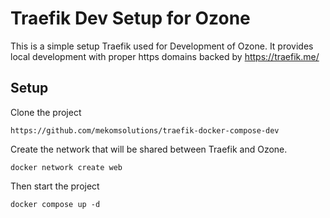 # Traefik Dev Setup for Ozone
This is a simple setup Traefik used for Development of Ozone. It provides local development with proper https domains backed by https://traefik.me/

## Setup
Clone the project

```https://github.com/mekomsolutions/traefik-docker-compose-dev```

Create the network that will be shared between Traefik and Ozone.

```docker network create web```

Then start the project

```docker compose up -d```


